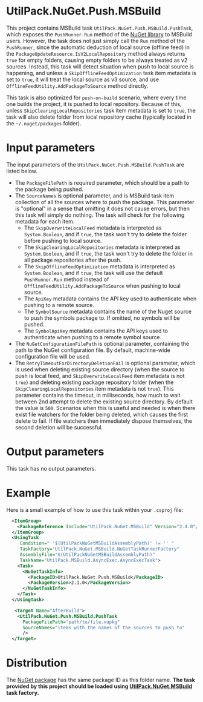 # UtilPack.NuGet.Push.MSBuild

This project contains MSBuild task `UtilPack.NuGet.Push.MSBuild.PushTask`, which exposes the `PushRunner.Run` method of the [NuGet library](https://github.com/NuGet/NuGet.Client) to MSBuild users.
However, the task does not just simply call the `Run` method of the `PushRunner`, since the automatic deduction of local source (offline feed) in the `PackageUpdateResource.IsV2LocalRepository` method always returns `true` for empty folders, causing empty folders to be always treated as v2 sources.
Instead, this task will detect situation when push to local source is happening, and unless a `SkipOfflineFeedOptimization` task item metadata is set to `true`, it will treat the local source as v3 source, and use `OfflineFeedUtility.AddPackageToSource` method directly.

This task is also optimized for `push-on-build` scenario, where every time one builds the project, it is pushed to local repository.
Because of this, unless `SkipClearingLocalRepositories` task item metadata is set to `true`, the task will also delete folder from local repository cache (typically located in the `~/.nuget/packages` folder).

# Input parameters
The input parameters of the `UtilPack.NuGet.Push.MSBuild.PushTask` are listed below.
* The `PackageFilePath` is required parameter, which should be a path to the package being pushed.
* The `SourceNames` is optional parameter, and is MSBuild task item collection of all the sources where to push the package. This parameter is "optional" in a sense that omitting it does not cause errors, but then this task will simply do nothing. The task will check for the following metadata for each item.
  * The `SkipOverwriteLocalFeed` metadata is interpreted as `System.Boolean`, and if `true`, the task won't try to delete the folder before pushing to local source.
  * The `SkipClearingLocalRepositories` metadata is interpreted as `System.Boolean`, and if `true`, the task won't try to delete the folder in all package repositories after the push.
  * The `SkipOfflineFeedOptimization` metadata is interpreted as `System.Boolean`, and if `true`, the task will use the default `PushRunner.Run` method instead of `OfflineFeedUtility.AddPackageToSource` when pushing to local source.
  * The `ApiKey` metadata contains the API key used to authenticate when pushing to a remote source.
  * The `SymbolSource` metadata contains the name of the Nuget source to push the symbols package to. If omitted, no symbols will be pushed.
  * The `SymbolApiKey` metadata contains the API keys used to authenticate when pushing to a remote symbol source.
* The `NuGetConfigurationFilePath` is optional parameter, containing the path to the NuGet configuration file. By default, machine-wide configuration file will be used.
* The `RetryTimeoutForDirectoryDeletionFail` is optional parameter, which is used when deleting existing source directory (when the source to push is local feed, and `SkipOverwriteLocalFeed` item metadata is not `true`) and deleting existing package repository folder (when the `SkipClearingLocalRepositories` item metadata is not `true`). This parameter contains the timeout, in milliseconds, how much to wait between 2nd attempt to delete the existing source directory. By default the value is `500`. Scenarios when this is useful and needed is when there exist file watchers for the folder being deleted, which causes the first delete to fail. If file watchers then immediately dispose themselves, the second deletion will be successful.

# Output parameters
This task has no output parameters.

# Example
Here is a small example of how to use this task within your `.csproj` file:
```xml
  <ItemGroup>
    <PackageReference Include="UtilPack.NuGet.MSBuild" Version="2.4.0"/>
  </ItemGroup>
  <UsingTask
     Condition=" '$(UtilPackNuGetMSBuildAssemblyPath)' != '' "
     TaskFactory="UtilPack.NuGet.MSBuild.NuGetTaskRunnerFactory"
     AssemblyFile="$(UtilPackNuGetMSBuildAssemblyPath)"
     TaskName="UtilPack.MSBuild.AsyncExec.AsyncExecTask">
    <Task>
      <NuGetTaskInfo>
        <PackageID>UtilPack.NuGet.Push.MSBuild</PackageID>
        <PackageVersion>2.1.0</PackageVersion>
      </NuGetTaskInfo>
    </Task>
  </UsingTask>

   <Target Name="AfterBuild">
    <UtilPack.NuGet.Push.MSBuild.PushTask
      PackageFilePath="path/to/file.nupkg"
      SourceNames="items with the names of the sources to push to"
      />
  </Target>
```

# Distribution
The [NuGet package](http://www.nuget.org/packages/UtilPack.NuGet.Push.MSBuild) has the same package ID as this folder name.
__The task provided by this project should be loaded using [UtilPack.NuGet.MSBuild](../UtilPack.NuGet.MSBuild) task factory.__
